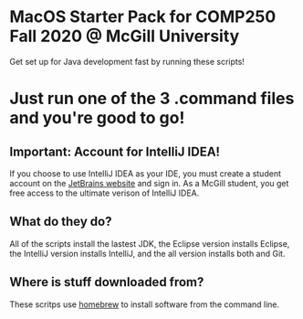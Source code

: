 # MacOS Starter Pack for COMP250 Fall 2020 @ McGill University

Get set up for Java development fast by running these scripts!

# Just run one of the 3 .command files and you're good to go!

## Important: Account for IntelliJ IDEA!

If you choose to use IntelliJ IDEA as your IDE, you must create a student account on the [JetBrains website](https://www.jetbrains.com/community/education/#students) and sign in. As a McGill student, you get free access to the ultimate verison of IntelliJ IDEA.

## What do they do?

All of the scripts install the lastest JDK, the Eclipse version installs Eclipse, the IntelliJ version installs IntelliJ, and the all version installs both and Git.

## Where is stuff downloaded from?

These scritps use [homebrew](https://brew.sh/) to install software from the command line.

